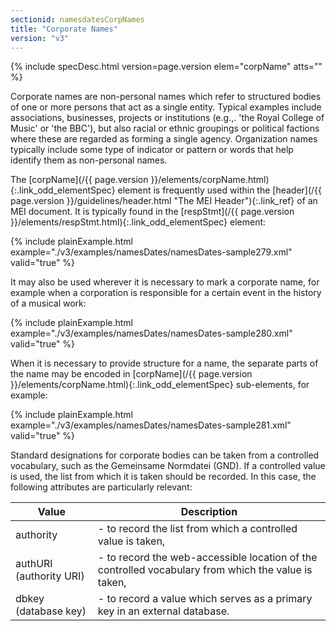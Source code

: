 ```yaml
---
sectionid: namesdatesCorpNames
title: "Corporate Names"
version: "v3"
---
```






{% include specDesc.html version=page.version elem="corpName" atts="" %}



Corporate names are non-personal names which refer to structured bodies of one or
more
persons that act as a single entity. Typical examples include associations, businesses,
projects or institutions (e.g.,. 'the Royal College of Music' or 'the BBC'), but also
racial
or ethnic groupings or political factions where these are regarded as forming a single
agency. Organization names typically include some type of indicator or pattern or
words that
help identify them as non-personal names.

The [corpName](/{{ page.version }}/elements/corpName.html){:.link_odd_elementSpec} element is frequently used within the [header](/{{ page.version }}/guidelines/header.html "The MEI Header"){:.link_ref} of an MEI document. It is typically found in the [respStmt](/{{ page.version }}/elements/respStmt.html){:.link_odd_elementSpec} element:

{% include plainExample.html example="./v3/examples/namesDates/namesDates-sample279.xml" valid="true" %}

It may also be used wherever it is necessary to mark a corporate name, for example
when a
corporation is responsible for a certain event in the history of a musical work:

{% include plainExample.html example="./v3/examples/namesDates/namesDates-sample280.xml" valid="true" %}


When it is necessary to provide structure for a name, the separate parts of the name
may be
encoded in [corpName](/{{ page.version }}/elements/corpName.html){:.link_odd_elementSpec} sub-elements, for example:

{% include plainExample.html example="./v3/examples/namesDates/namesDates-sample281.xml" valid="true" %}


Standard designations for corporate bodies can be taken from a controlled vocabulary,
such
as the Gemeinsame Normdatei (GND). If a controlled value is used, the list from which
it is
taken should be recorded. In this case, the following attributes are particularly
relevant:

<table class="table table-striped table-hover">
   <thead>
      <tr>
         <th>Value</th>
         <th>Description</th>
      </tr>
   </thead>
   <tbody>
      <tr>
         <td>
            <span class="att">authority</span>
         </td>
         <td> - to record the list from which a controlled value is taken,</td>
      </tr>
      <tr>
         <td>
            <span class="att">authURI</span> (authority URI)
         </td>
         <td> - to record the web-accessible location of the controlled vocabulary from which the
            value is taken,
         </td>
      </tr>
      <tr>
         <td>
            <span class="att">dbkey</span> (database key)
         </td>
         <td> - to record a value which serves as a primary key in an external database.</td>
      </tr>
   </tbody>
</table>
